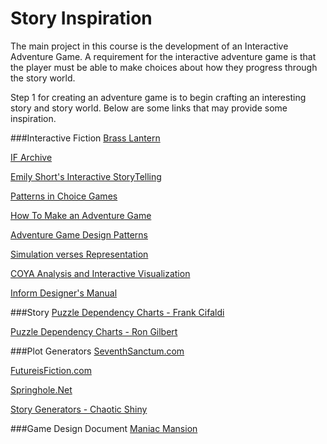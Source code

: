 # Story Inspiration

The main project in this course is the development of an Interactive Adventure Game.  A requirement for the interactive adventure game is that the player must be able to make choices about how they progress through the story world.

Step 1 for creating an adventure game is to begin crafting an interesting story and story world.  Below are some links that may provide some inspiration.  

###Interactive Fiction
[Brass Lantern](http://www.brasslantern.org/)

[IF Archive](http://www.ifarchive.org/)

[Emily Short's Interactive StoryTelling](https://emshort.wordpress.com/2009/08/23/idea-to-implementation/)

[Patterns in Choice Games](https://heterogenoustasks.wordpress.com/2015/01/26/standard-patterns-in-choice-based-games/)

[How To Make an Adventure Game](http://www.godpatterns.com/2010/08/how-to-make-adventure-game.html)

[Adventure Game Design Patterns](http://www.godpatterns.com/2006/04/adventure-game-design-patterns.html)

[Simulation verses Representation](http://www.ludology.org/articles/sim1/simulation101.html)

[COYA Analysis and Interactive Visualization](http://samizdat.cc/cyoa/)

[Inform Designer's Manual](http://ifarchive.giga.or.at/indexes/if-archiveXinfocomXcompilersXinform6Xmanuals.html)

###Story
[Puzzle Dependency Charts - Frank Cifaldi](http://www.gamasutra.com/view/news/189266/The_technique_LucasArts_used_to_design_its_classic_adventure_games.php)

[Puzzle Dependency Charts - Ron Gilbert ](http://grumpygamer.com/puzzle_dependency_charts) 

###Plot Generators
[SeventhSanctum.com
](http://www.seventhsanctum.com/index.php)

[FutureisFiction.com](http://futureisfiction.com/plotpoints/index.cgi)

[Springhole.Net](http://www.springhole.net/writing_roleplaying_randomators/index.html)

[Story Generators - Chaotic Shiny](http://chaoticshiny.com/about.php)


###Game Design Document
[Maniac Mansion](http://grumpygamer.com/maniac_mansion_design_doc)

